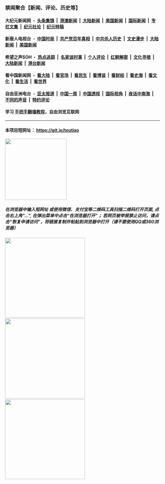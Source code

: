 ### 禁闻聚合【新闻、评论、历史等】

#### 大纪元新闻网 &nbsp;-&nbsp; [头条集锦](indexes/E头条集锦.md?t=02030622) &nbsp;|&nbsp; [港澳新闻](indexes/E港澳新闻.md?t=02030622)  &nbsp;|&nbsp; [大陆新闻](indexes/E大陆新闻.md?t=02030622) &nbsp;|&nbsp; [美国新闻](indexes/E美国新闻.md?t=02030622) &nbsp;|&nbsp; [国际新闻](indexes/E国际新闻.md?t=02030622) &nbsp;|&nbsp; [专栏文集](indexes/E专栏文集.md?t=02030622) &nbsp;|&nbsp; [纪元社论](indexes/E纪元社论.md?t=02030622) &nbsp;|&nbsp; [纪元特稿](indexes/E纪元特稿.md?t=02030622) 

#### 新唐人电视台 &nbsp;-&nbsp; [中国时局](indexes/N中国时局.md?t=02030622) &nbsp;|&nbsp; [共产党百年真相](indexes/N共产党百年真相.md?t=02030622) &nbsp;|&nbsp; [中共杀人历史](indexes/N中共杀人历史.md?t=02030622) &nbsp;|&nbsp; [文史漫步](indexes/N文史漫步.md?t=02030622) &nbsp;|&nbsp; [大陆新闻](indexes/N大陆新闻.md?t=02030622) &nbsp;|&nbsp; [美国新闻](indexes/N美国新闻.md?t=02030622)

#### 希望之声SOH &nbsp;-&nbsp; [热点追踪](indexes/H热点追踪.md?t=02030622) &nbsp;|&nbsp; [名家谈时事](indexes/H名家谈时事.md?t=02030622) &nbsp;|&nbsp; [个人评论](indexes/H个人评论.md?t=02030622)  &nbsp;|&nbsp; [红朝解密](indexes/H红朝解密.md?t=02030622) &nbsp;|&nbsp; [文化寻根](indexes/H文化寻根.md?t=02030622) &nbsp;|&nbsp; [大陆新闻](indexes/H大陆新闻.md?t=02030622) &nbsp;|&nbsp; [港台新闻](indexes/H港台新闻.md?t=02030622)

#### 看中国新闻网 &nbsp;-&nbsp; [看大陆](indexes/S看大陆.md?t=02030622) &nbsp;|&nbsp; [看官场](indexes/S看官场.md?t=02030622) &nbsp;|&nbsp; [看民生](indexes/S看民生.md?t=02030622)  &nbsp;|&nbsp; [看博谈](indexes/S看博谈.md?t=02030622) &nbsp;|&nbsp; [看财经](indexes/S看财经.md?t=02030622) &nbsp;|&nbsp; [看史海](indexes/S看史海.md?t=02030622) &nbsp;|&nbsp; [看文化](indexes/S看文化.md?t=02030622) &nbsp;|&nbsp; [看生活](indexes/S看生活.md?t=02030622) &nbsp;|&nbsp; [看世界](indexes/S看世界.md?t=02030622)

#### 自由亚洲电台 &nbsp;-&nbsp; [亚太报道](indexes/R亚太报道.md?t=02030622) &nbsp;|&nbsp; [中国一周](indexes/R中国一周.md?t=02030622) &nbsp;|&nbsp; [中国透视](indexes/R中国透视.md?t=02030622)  &nbsp;|&nbsp; [国际视角](indexes/R国际视角.md?t=02030622) &nbsp;|&nbsp; [夜话中南海](indexes/R夜话中南海.md?t=02030622) &nbsp;|&nbsp; [不同的声音](indexes/R不同的声音.md?t=02030622) &nbsp;|&nbsp; [特约评论](indexes/R特约评论.md?t=02030622)

#### 学习 [手把手翻墙教程](https://github.com/gfw-breaker/guides/wiki)，自由浏览互联网

----

#### 本项目短网址： https://git.io/toutiao
<img src="https://raw.githubusercontent.com/gfw-breaker/banned-news/master/scripts/img/qr.png" width="200px"/>  

##### 在浏览器中输入短网址 或使用微信、支付宝等二维码工具扫描二维码打开页面, 点击右上角"...", 在弹出菜单中点击“在浏览器打开”； 若网页被举报禁止访问，请点击“恢复申请访问”，将链接复制并粘贴到浏览器中打开（请不要使用QQ或360浏览器）

<img src="https://raw.githubusercontent.com/gfw-breaker/banned-news/master/scripts/img/1.png" width="260px"/> &nbsp; <img src="https://raw.githubusercontent.com/gfw-breaker/banned-news/master/scripts/img/2.png" width="260px"/> &nbsp; <img src="https://raw.githubusercontent.com/gfw-breaker/banned-news/master/scripts/img/3.png" width="260px"/>
